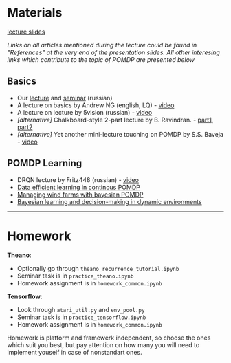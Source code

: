 # Materials
[lecture slides](https://yadi.sk/d/RGx8BUCr3Gq6DC)

_Links on all articles mentioned during the lecture could be found in "References" at the very end of the presentation slides. All other interesing links which contribute to the topic of POMDP are presented below_

## Basics
* Our [lecture](https://yadi.sk/i/pMdw-_uI3Gke7Z) and [seminar](https://yadi.sk/i/s1EEuEVd3Gke8k) (russian)
* A lecture on basics by Andrew NG (english, LQ) - [video](https://www.youtube.com/watch?v=yCqPMD6coO8)
* A lecture on lecture by 5vision (russian) - [video](https://www.youtube.com/watch?v=_dkaynuKUFE)
* _[alternative]_ Chalkboard-style 2-part lecture by B. Ravindran.  - [part1](https://www.youtube.com/watch?v=9G_KevA8DFY), [part2](https://www.youtube.com/watch?v=dMOUp7YzUpQ)
* _[alternative]_ Yet another mini-lecture touching on POMDP by S.S. Baveja - [video](https://www.youtube.com/watch?v=SE56KgF7aVc)

## POMDP Learning
* DRQN lecture by Fritz448 (russian) - [video](https://www.youtube.com/watch?v=bE5DIJvZexc)
* [Data efficient learning in continous POMDP](https://arxiv.org/abs/1602.02523v1)
* [Managing wind farms with bayesian POMDP](http://ascelibrary.org/doi/abs/10.1061/(ASCE)CP.1943-5487.0000390)
* [Bayesian learning and decision-making in dynamic environments](http://www.jmlr.org/papers/volume12/ross11a/ross11a.pdf)




---

# Homework

__Theano__:
* Optionally go through `theano_recurrence_tutorial.ipynb`
* Seminar task is in `practice_theano.ipynb`
* Homework assignment is in `homework_common.ipynb`

__Tensorflow__:
* Look through `atari_util.py` and `env_pool.py`
* Seminar task is in `practice_tensorflow.ipynb`
* Homework assignment is in `homework_common.ipynb`


Homework is platform and framewerk independent, so choose the ones which suit you best, but pay attention on how many you will need to implement youself in case of nonstandart ones.
